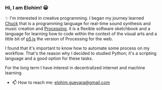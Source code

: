 ### Hi, I am Elohim! 😀
✨ I'm interested in creative programming. I began my journey learned [Chuck](https://chuck.cs.princeton.edu) that is a programming  language for real-time sound synthesis and music creation and [Processing](https://processing.org), it is a flexible software sketchbook and a      language for learning how to code within the context of the visual arts and a little bit of [p5.js](https://p5js.org/) the version of Processing for the web.

I found that it's important to know how to automate some process on my workflow. That's the reason why I decided to studied Python; it's a scripting language and a good option for these tasks. 

For the long term I have interest in decentralized internet and machine learning. 

- 📫 How to reach me: elohim.guevara@gmail.com

<!--
**elohimgv/elohimgv** is a ✨ _special_ ✨ repository because its `README.md` (this file) appears on your GitHub profile.

Here are some ideas to get you started:

- 🔭 I’m currently working on ...
- 👯 I’m looking to collaborate on ...
- 🤔 I’m looking for help with ...
- 💬 Ask me about ...
- 📫 How to reach me: ...
- 😄 Pronouns: ...
- ⚡ Fun fact: ...
-->
